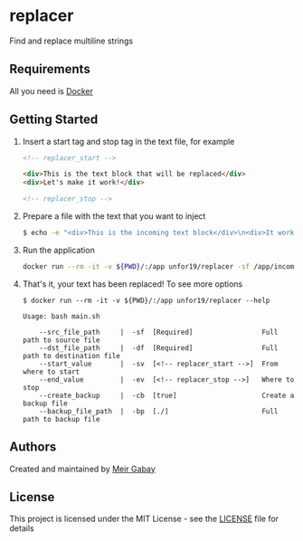 # replacer

Find and replace multiline strings

## Requirements

All you need is [Docker](https://docs.docker.com/get-docker/)

## Getting Started

1. Insert a start tag and stop tag in the text file, for example

   ```html
   <!-- replacer_start -->

   <div>This is the text block that will be replaced</div>
   <div>Let's make it work!</div>

   <!-- replacer_stop -->
   ```

1. Prepare a file with the text that you want to inject

   ```bash
   $ echo -e "<div>This is the incoming text block</div>\n<div>It worked!</div>" > incoming.txt
   ```

1. Run the application

   ```bash
   docker run --rm -it -v ${PWD}/:/app unfor19/replacer -sf /app/incoming -df /app/README.md
   ```

1. That's it, your text has been replaced! To see more options

    <!-- replacer_start -->

   ```
   $ docker run --rm -it -v ${PWD}/:/app unfor19/replacer --help

   Usage: bash main.sh

       --src_file_path     |  -sf  [Required]                 Full path to source file
       --dst_file_path     |  -df  [Required]                 Full path to destination file
       --start_value       |  -sv  [<!-- replacer_start -->]  From where to start
       --end_value         |  -ev  [<!-- replacer_stop -->]   Where to stop
       --create_backup     |  -cb  [true]                     Create a backup file
       --backup_file_path  |  -bp  [./]                       Full path to backup file

   ```

    <!-- replacer_stop -->

## Authors

Created and maintained by [Meir Gabay](https://github.com/unfor19)

## License

This project is licensed under the MIT License - see the [LICENSE](https://github.com/unfor19/replacer/blob/master/LICENSE) file for details

